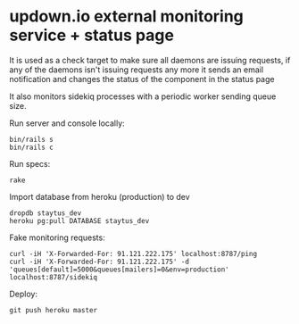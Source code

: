 # updown.io external monitoring service + status page

It is used as a check target to make sure all daemons are issuing requests, if any of the daemons isn't issuing requests any more it sends an email notification and changes the status of the component in the status page

It also monitors sidekiq processes with a periodic worker sending queue size.

Run server and console locally:
```
bin/rails s
bin/rails c
```

Run specs:
```
rake
```

Import database from heroku (production) to dev
```
dropdb staytus_dev
heroku pg:pull DATABASE staytus_dev
```

Fake monitoring requests:
```
curl -iH 'X-Forwarded-For: 91.121.222.175' localhost:8787/ping
curl -iH 'X-Forwarded-For: 91.121.222.175' -d 'queues[default]=5000&queues[mailers]=0&env=production' localhost:8787/sidekiq
```

Deploy:
```
git push heroku master
```

